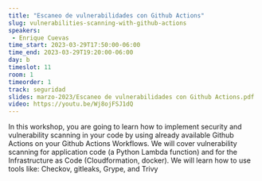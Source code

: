 ```yaml
---
title: "Escaneo de vulnerabilidades con Github Actions"
slug: vulnerabilities-scanning-with-github-actions
speakers:
 - Enrique Cuevas
time_start: 2023-03-29T17:50:00-06:00
time_end: 2023-03-29T19:20:00-06:00
day: b
timeslot: 11
room: 1
timeorder: 1
track: seguridad
slides: marzo-2023/Escaneo de vulnerabilidades con Github Actions.pdf
video: https://youtu.be/Wj8ojFSJ1dQ
---
```


In this workshop, you are going to learn how to implement security and vulnerability scanning in your code by using already available Github Actions on your Github Actions Workflows. We will cover vulnerability scanning for application code (a Python Lambda function) and for the Infrastructure as Code (Cloudformation, docker). We will learn how to use tools like: Checkov, gitleaks, Grype, and Trivy